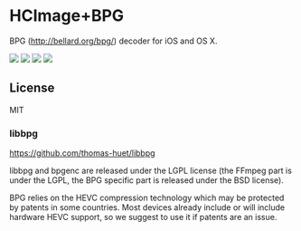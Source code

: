 # HCImage+BPG

BPG (http://bellard.org/bpg/) decoder for iOS and OS X.

![](https://img.shields.io/travis/hoppenichu/HCImage-BPG.svg)
![](https://img.shields.io/cocoapods/v/HCImage+BPG.svg)
![](https://img.shields.io/cocoapods/p/HCImage+BPG.svg)
![](https://img.shields.io/cocoapods/l/HCImage+BPG.svg)

## License

MIT

### libbpg

https://github.com/thomas-huet/libbpg

libbpg and bpgenc are released under the LGPL license (the FFmpeg part is under the LGPL, the BPG specific part is released under the BSD license).

BPG relies on the HEVC compression technology which may be protected by patents in some countries. Most devices already include or will include hardware HEVC support, so we suggest to use it if patents are an issue.
